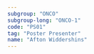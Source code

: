 ```yaml
---
subgroup: "ONCO"
subgroup-long: "ONCO-1"
code: "PS01"
tag: "Poster Presenter"
name: "Afton Widdershins"
---
```

